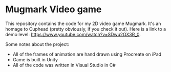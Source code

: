 # Mugmark Video game

This repository contains the code for my 2D video game Mugmark. It's an homage to Cuphead (pretty obviously, if you check it out). Here is a link to a demo level: https://www.youtube.com/watch?v=SDwu2OX3R_0.

Some notes about the project:

*  All of the frames of animation are hand drawn using Procreate on iPad
*  Game is built in Unity
*  All of the code was written in Visual Studio in C#
